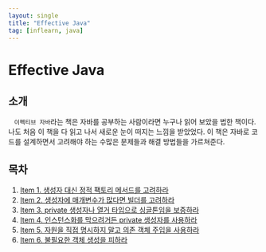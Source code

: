 ```yaml
---
layout: single
title: "Effective Java"
tag: [inflearn, java]
---
```


# Effective Java

## 소개

&nbsp;&nbsp; `이펙티브 자바`라는 책은 자바를 공부하는 사람이라면 누구나 읽어 보았을 법한 책이다.
나도 처음 이 책을 다 읽고 나서 새로운 눈이 떠지는 느낌을 받았었다.
이 책은 자바로 코드를 설계하면서 고려해야 하는 수많은 문제들과 해결 방법들을 가르쳐준다.

## 목차

1. [Item 1. 생성자 대신 정적 팩토리 메서드를 고려하라](/item1)
2. [Item 2. 생성자에 매개변수가 많다면 빌더를 고려하라](/item2)
3. [Item 3. private 생성자나 열거 타입으로 싱글톤임을 보증하라](/item3)
4. [Item 4. 인스턴스화를 막으려거든 private 생성자를 사용하라](/item4)
5. [Item 5. 자원을 직접 명시하지 말고 의존 객체 주입을 사용하라](/item5)
6. [Item 6. 불필요한 객체 생성을 피하라](/item6)